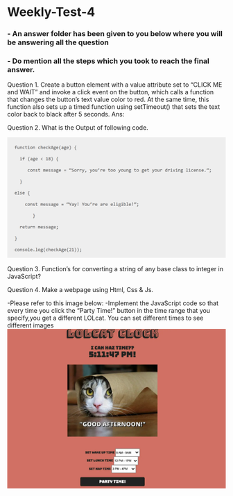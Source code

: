 # Weekly-Test-4


### - An answer folder has been given to you below where you will be answering all the question
### - Do mention all the steps which you took to reach the final answer.

Question 1.
Create a button element with a value attribute set to “CLICK ME and WAIT” and invoke a click event on the button, which calls a function that changes the button’s text value color to red. At the same time, this function also sets up a timed function using setTimeout() that sets the text color back to black after 5 seconds.
Ans:

Question 2.
What is the Output of following code.

![alt text](../Images/output-week4.png)

Question 3.
Function’s for converting a string of any base class to integer in JavaScript?


Question 4.
Make a webpage using Html, Css & Js.

-Please refer to this image below:
-Implement the JavaScript code so that every time you click the “Party Time!” button in the time range that you specify,you get a different LOLcat. You can set different times to see different images 
![alt text](../Images/page.png)
 


